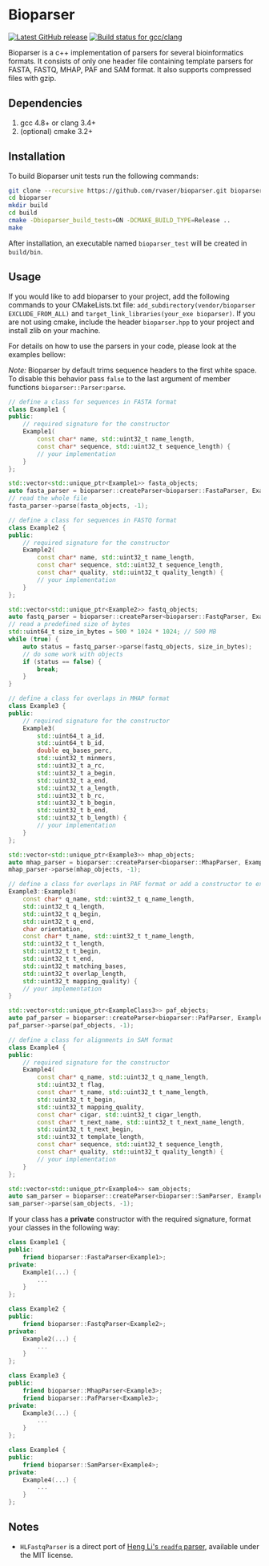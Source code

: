 # Bioparser

[![Latest GitHub release](https://img.shields.io/github/release/rvaser/bioparser.svg)](https://github.com/rvaser/bioparser/releases/latest)
[![Build status for gcc/clang](https://travis-ci.org/rvaser/bioparser.svg?branch=master)](https://travis-ci.org/rvaser/bioparser)

Bioparser is a c++ implementation of parsers for several bioinformatics formats. It consists of only one header file containing template parsers for FASTA, FASTQ, MHAP, PAF and SAM format. It also supports compressed files with gzip.

## Dependencies
1. gcc 4.8+ or clang 3.4+
2. (optional) cmake 3.2+

## Installation
To build Bioparser unit tests run the following commands:

```bash
git clone --recursive https://github.com/rvaser/bioparser.git bioparser
cd bioparser
mkdir build
cd build
cmake -Dbioparser_build_tests=ON -DCMAKE_BUILD_TYPE=Release ..
make
```

After installation, an executable named `bioparser_test` will be created in `build/bin`.

## Usage

If you would like to add bioparser to your project, add the following commands to your CMakeLists.txt file: `add_subdirectory(vendor/bioparser EXCLUDE_FROM_ALL)` and `target_link_libraries(your_exe bioparser)`. If you are not using cmake, include the header `bioparser.hpp` to your project and install zlib on your machine.

For details on how to use the parsers in your code, please look at the examples bellow:

*Note:* Bioparser by default trims sequence headers to the first white space. To disable this behavior pass `false` to the last argument of member functions `bioparser::Parser:parse`.

```cpp
// define a class for sequences in FASTA format
class Example1 {
public:
    // required signature for the constructor
    Example1(
        const char* name, std::uint32_t name_length,
        const char* sequence, std::uint32_t sequence_length) {
        // your implementation
    }
};

std::vector<std::unique_ptr<Example1>> fasta_objects;
auto fasta_parser = bioparser::createParser<bioparser::FastaParser, Example1>(path_to_file);
// read the whole file
fasta_parser->parse(fasta_objects, -1);

// define a class for sequences in FASTQ format
class Example2 {
public:
    // required signature for the constructor
    Example2(
        const char* name, std::uint32_t name_length,
        const char* sequence, std::uint32_t sequence_length,
        const char* quality, std::uint32_t quality_length) {
        // your implementation
    }
};

std::vector<std::unique_ptr<Example2>> fastq_objects;
auto fastq_parser = bioparser::createParser<bioparser::FastqParser, Example2>(path_to_file2);
// read a predefined size of bytes
std::uint64_t size_in_bytes = 500 * 1024 * 1024; // 500 MB
while (true) {
    auto status = fastq_parser->parse(fastq_objects, size_in_bytes);
    // do some work with objects
    if (status == false) {
        break;
    }
}

// define a class for overlaps in MHAP format
class Example3 {
public:
    // required signature for the constructor
    Example3(
        std::uint64_t a_id,
        std::uint64_t b_id,
        double eq_bases_perc,
        std::uint32_t minmers,
        std::uint32_t a_rc,
        std::uint32_t a_begin,
        std::uint32_t a_end,
        std::uint32_t a_length,
        std::uint32_t b_rc,
        std::uint32_t b_begin,
        std::uint32_t b_end,
        std::uint32_t b_length) {
        // your implementation
    }
};

std::vector<std::unique_ptr<Example3>> mhap_objects;
auto mhap_parser = bioparser::createParser<bioparser::MhapParser, Example3>(path_to_file3);
mhap_parser->parse(mhap_objects, -1);

// define a class for overlaps in PAF format or add a constructor to existing overlap class
Example3::Example3(
    const char* q_name, std::uint32_t q_name_length,
    std::uint32_t q_length,
    std::uint32_t q_begin,
    std::uint32_t q_end,
    char orientation,
    const char* t_name, std::uint32_t t_name_length,
    std::uint32_t t_length,
    std::uint32_t t_begin,
    std::uint32_t t_end,
    std::uint32_t matching_bases,
    std::uint32_t overlap_length,
    std::uint32_t mapping_quality) {
    // your implementation
}

std::vector<std::unique_ptr<ExampleClass3>> paf_objects;
auto paf_parser = bioparser::createParser<bioparser::PafParser, ExampleClass3>(path_to_file4);
paf_parser->parse(paf_objects, -1);

// define a class for alignments in SAM format
class Example4 {
public:
    // required signature for the constructor
    Example4(
        const char* q_name, std::uint32_t q_name_length,
        std::uint32_t flag,
        const char* t_name, std::uint32_t t_name_length,
        std::uint32_t t_begin,
        std::uint32_t mapping_quality,
        const char* cigar, std::uint32_t cigar_length,
        const char* t_next_name, std::uint32_t t_next_name_length,
        std::uint32_t t_next_begin,
        std::uint32_t template_length,
        const char* sequence, std::uint32_t sequence_length,
        const char* quality, std::uint32_t quality_length) {
        // your implementation
    }
};

std::vector<std::unique_ptr<Example4>> sam_objects;
auto sam_parser = bioparser::createParser<bioparser::SamParser, Example4>(path_to_file5);
sam_parser->parse(sam_objects, -1);
```
If your class has a **private** constructor with the required signature, format your classes in the following way:

```cpp
class Example1 {
public:
    friend bioparser::FastaParser<Example1>;
private:
    Example1(...) {
        ...
    }
};

class Example2 {
public:
    friend bioparser::FastqParser<Example2>;
private:
    Example2(...) {
        ...
    }
};

class Example3 {
public:
    friend bioparser::MhapParser<Example3>;
    friend bioparser::PafParser<Example3>;
private:
    Example3(...) {
        ...
    }
};

class Example4 {
public:
    friend bioparser::SamParser<Example4>;
private:
    Example4(...) {
        ...
    }
};
```
## Notes
* `HLFastqParser` is a direct port of [Heng Li's `readfq` parser](https://github.com/lh3/readfq), available under the MIT license.
